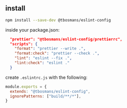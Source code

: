 ## install
```bash
npm install --save-dev @tbosmans/eslint-config
```
inside your package.json:
```json
  "prettier": "@tbosmans/eslint-config/prettierrc",
  "scripts": {
    "format": "prettier --write .",
    "format:check": "prettier --check .",
    "lint": "eslint --fix .",
    "lint:check": "eslint ."
  }
```

create `.eslintrc.js` with the following:
```js 
module.exports = {
  extends: "@tbosmans/eslint-config",
  ignorePatterns: ["build/**/*"],
}
```

